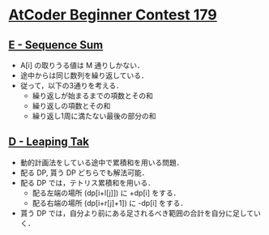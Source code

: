 # [AtCoder Beginner Contest 179](https://atcoder.jp/contests/abc179)

## [E - Sequence Sum](https://atcoder.jp/contests/abc179/tasks/abc179_e)
- A[i] の取りうる値は M 通りしかない．
- 途中からは同じ数列を繰り返している．
- 従って，以下の3通りを考える．
	- 繰り返しが始まるまでの項数とその和
	- 繰り返しの項数とその和
	- 繰り返し1周に満たない最後の部分の和

## [D - Leaping Tak](https://atcoder.jp/contests/abc179/tasks/abc179_d)
- 動的計画法をしている途中で累積和を用いる問題．
- 配る DP, 貰う DP どちらでも解法可能．
- 配る DP では，テトリス累積和を用いる．
	- 配る左端の場所 (dp[i+l[j]]) に +dp[i] をする．
	- 配る右端の場所 (dp[i+r[j]+1]) に -dp[i] をする．
- 貰う DP では，自分より前にある足されるべき範囲の合計を自分に足していく．

